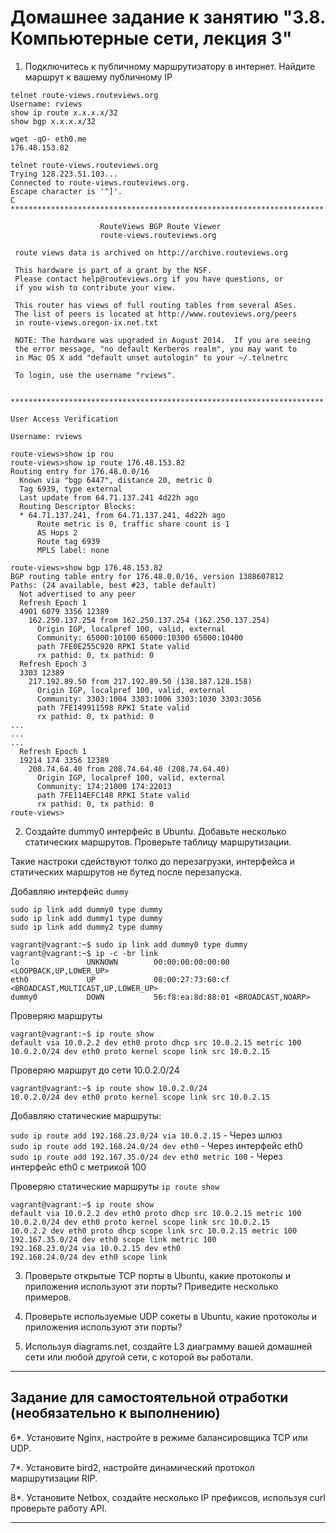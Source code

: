 # Домашнее задание к занятию "3.8. Компьютерные сети, лекция 3"

1. Подключитесь к публичному маршрутизатору в интернет. Найдите маршрут к вашему публичному IP
```
telnet route-views.routeviews.org
Username: rviews
show ip route x.x.x.x/32
show bgp x.x.x.x/32
```
```
wget -qO- eth0.me                                             
176.48.153.82
```
```
telnet route-views.routeviews.org                              
Trying 128.223.51.103...
Connected to route-views.routeviews.org.
Escape character is '^]'.
C
**********************************************************************

                    RouteViews BGP Route Viewer
                    route-views.routeviews.org

 route views data is archived on http://archive.routeviews.org

 This hardware is part of a grant by the NSF.
 Please contact help@routeviews.org if you have questions, or
 if you wish to contribute your view.

 This router has views of full routing tables from several ASes.
 The list of peers is located at http://www.routeviews.org/peers
 in route-views.oregon-ix.net.txt

 NOTE: The hardware was upgraded in August 2014.  If you are seeing
 the error message, "no default Kerberos realm", you may want to
 in Mac OS X add "default unset autologin" to your ~/.telnetrc

 To login, use the username "rviews".

 **********************************************************************

User Access Verification

Username: rviews
```
```
route-views>show ip rou
route-views>show ip route 176.48.153.82   
Routing entry for 176.48.0.0/16
  Known via "bgp 6447", distance 20, metric 0
  Tag 6939, type external
  Last update from 64.71.137.241 4d22h ago
  Routing Descriptor Blocks:
  * 64.71.137.241, from 64.71.137.241, 4d22h ago
      Route metric is 0, traffic share count is 1
      AS Hops 2
      Route tag 6939
      MPLS label: none
```
```
route-views>show bgp 176.48.153.82
BGP routing table entry for 176.48.0.0/16, version 1388607812
Paths: (24 available, best #23, table default)
  Not advertised to any peer
  Refresh Epoch 1
  4901 6079 3356 12389
    162.250.137.254 from 162.250.137.254 (162.250.137.254)
      Origin IGP, localpref 100, valid, external
      Community: 65000:10100 65000:10300 65000:10400
      path 7FE0E255C920 RPKI State valid
      rx pathid: 0, tx pathid: 0
  Refresh Epoch 3
  3303 12389
    217.192.89.50 from 217.192.89.50 (138.187.128.158)
      Origin IGP, localpref 100, valid, external
      Community: 3303:1004 3303:1006 3303:1030 3303:3056
      path 7FE149911598 RPKI State valid
      rx pathid: 0, tx pathid: 0
...
...
...
  Refresh Epoch 1
  19214 174 3356 12389
    208.74.64.40 from 208.74.64.40 (208.74.64.40)
      Origin IGP, localpref 100, valid, external
      Community: 174:21000 174:22013
      path 7FE114EFC148 RPKI State valid
      rx pathid: 0, tx pathid: 0
route-views>  

```

2. Создайте dummy0 интерфейс в Ubuntu. Добавьте несколько статических маршрутов. Проверьте таблицу маршрутизации.  

Такие настроки сдействуют толко до перезагрузки, интерфейса и статических маршрутов не бутед после перезапуска.   

Добавляю интерфейс `dummy`  

`sudo ip link add dummy0 type dummy`  
`sudo ip link add dummy1 type dummy`  
`sudo ip link add dummy2 type dummy`  

```
vagrant@vagrant:~$ sudo ip link add dummy0 type dummy
vagrant@vagrant:~$ ip -c -br link
lo               UNKNOWN        00:00:00:00:00:00 <LOOPBACK,UP,LOWER_UP> 
eth0             UP             08:00:27:73:60:cf <BROADCAST,MULTICAST,UP,LOWER_UP> 
dummy0           DOWN           56:f8:ea:8d:88:01 <BROADCAST,NOARP> 
```
Проверяю маршруты  

```
vagrant@vagrant:~$ ip route show
default via 10.0.2.2 dev eth0 proto dhcp src 10.0.2.15 metric 100 
10.0.2.0/24 dev eth0 proto kernel scope link src 10.0.2.15 
```

Проверяю маршрут до сети 10.0.2.0/24  

```
vagrant@vagrant:~$ ip route show 10.0.2.0/24
10.0.2.0/24 dev eth0 proto kernel scope link src 10.0.2.15 
```
Добавляю статические маршруты:

`sudo ip route add 192.168.23.0/24 via 10.0.2.15` - Через шлюз  
`sudo ip route add 192.168.24.0/24 dev eth0` - Через интерфейс eth0  
`sudo ip route add 192.167.35.0/24 dev eth0 metric 100` - Через интерфейс eth0 с метрикой 100  

Проверяю статические маршруты `ip route show`  

```
vagrant@vagrant:~$ ip route show
default via 10.0.2.2 dev eth0 proto dhcp src 10.0.2.15 metric 100 
10.0.2.0/24 dev eth0 proto kernel scope link src 10.0.2.15 
10.0.2.2 dev eth0 proto dhcp scope link src 10.0.2.15 metric 100 
192.167.35.0/24 dev eth0 scope link metric 100 
192.168.23.0/24 via 10.0.2.15 dev eth0 
192.168.24.0/24 dev eth0 scope link 
```




3. Проверьте открытые TCP порты в Ubuntu, какие протоколы и приложения используют эти порты? Приведите несколько примеров.



4. Проверьте используемые UDP сокеты в Ubuntu, какие протоколы и приложения используют эти порты?



5. Используя diagrams.net, создайте L3 диаграмму вашей домашней сети или любой другой сети, с которой вы работали. 



 ---
## Задание для самостоятельной отработки (необязательно к выполнению)

6*. Установите Nginx, настройте в режиме балансировщика TCP или UDP.

7*. Установите bird2, настройте динамический протокол маршрутизации RIP.

8*. Установите Netbox, создайте несколько IP префиксов, используя curl проверьте работу API.

 ---
